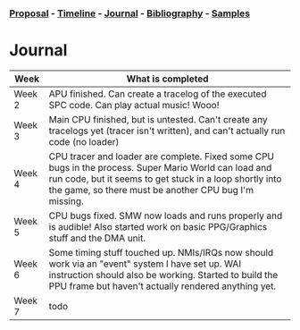 ### [Proposal](proposal.md) - [Timeline](timeline.md) - [Journal](journal.md) - [Bibliography](bibliography.md) - [Samples](samples.md)

# Journal



Week | What is completed
--- | ---
Week 2 | APU finished.  Can create a tracelog of the executed SPC code.  Can play actual music!  Wooo!
Week 3 | Main CPU finished, but is untested.  Can't create any tracelogs yet (tracer isn't written), and can't actually run code (no loader)
Week 4 | CPU tracer and loader are complete.  Fixed some CPU bugs in the process.  Super Mario World can load and run code, but it seems to get stuck in a loop shortly into the game, so there must be another CPU bug I'm missing.
Week 5 | CPU bugs fixed. SMW now loads and runs properly and is audible! Also started work on basic PPG/Graphics stuff and the DMA unit.
Week 6 | Some timing stuff touched up.  NMIs/IRQs now should work via an "event" system I have set up.  WAI instruction should also be working.  Started to build the PPU frame but haven't actually rendered anything yet.
Week 7 | todo
